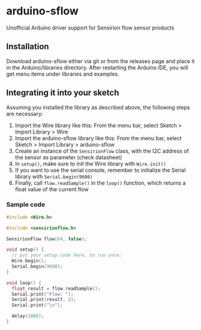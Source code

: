 # arduino-sflow

Unofficial Arduino driver support for Sensirion flow sensor products


## Installation

Download arduino-sflow either via git or from the releases page and place it in
the Arduino/libraries directory. After restarting the Arduino IDE, you will get
menu items under libraries and examples.

## Integrating it into your sketch

Assuming you installed the library as described above, the following steps are necessary:

1. Import the Wire library like this: From the menu bar, select Sketch > Import Library > Wire
1. Import the arduino-sflow library like this: From the menu bar, select Sketch > Import Library > arduino-sflow
1. Create an instance of the `SensirionFlow` class, with the I2C address of the sensor as parameter (check datasheet)
2. In `setup()`, make sure to init the Wire library with `Wire.init()`
3. If you want to use the serial console, remember to initialize the Serial library with `Serial.begin(9600)`
1. Finally, call `flow.readSample()` in the `loop()` function, which returns a float value of the current flow

### Sample code
```c++
#include <Wire.h>

#include <sensirionflow.h>

SensirionFlow flow(64, false);

void setup() {
  // put your setup code here, to run once:
  Wire.begin();  
  Serial.begin(9600);
}

void loop() {    
  float result = flow.readSample();
  Serial.print("Flow: ");
  Serial.print(result, 2);
  Serial.print("\n");

  delay(1000);
}
```

